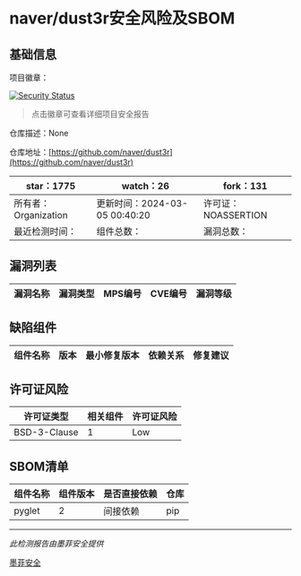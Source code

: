 # naver/dust3r安全风险及SBOM

## 基础信息

项目徽章：

[![Security Status](https://www.murphysec.com/platform3/v31/badge/1764720723361226752.svg)](https://www.murphysec.com/console/report/1764361507287404544/1764720723361226752)

> 点击徽章可查看详细项目安全报告

仓库描述：None

仓库地址：[https://github.com/naver/dust3r](https://github.com/naver/dust3r)

| star：1775 | watch：26 | fork：131 |
| ----------- | -------------- | ------------ |
| 所有者：Organization | 更新时间：2024-03-05 00:40:20 | 许可证：NOASSERTION |
| 最近检测时间： | 组件总数： | 漏洞总数： |




## 漏洞列表

| 漏洞名称 | 漏洞类型 | MPS编号 | CVE编号 | 漏洞等级 |
| ------- | ------ | ------- | ------ | ----- |





## 缺陷组件

| 组件名称 | 版本 | 最小修复版本 | 依赖关系 | 修复建议 |
| -------- | ---- | ------------ | -------- | -------- |





## 许可证风险

| 许可证类型 | 相关组件 | 许可证风险 |
| ---------- | -------- | ---------- |
|BSD-3-Clause|1|Low|




## SBOM清单

| 组件名称 | 组件版本 | 是否直接依赖 | 仓库 |
| -------- | -------- | ------------ | ---- |
|pyglet|2|间接依赖|pip|


------

*此检测报告由墨菲安全提供*

[墨菲安全](www.murphysec.com)